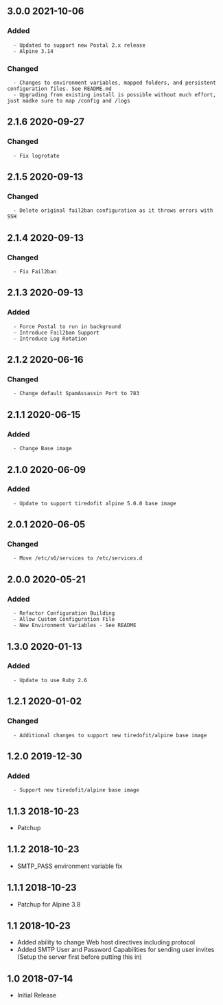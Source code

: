 ## 3.0.0 2021-10-06 <dave at tiredofit dot ca>

   ### Added
      - Updated to support new Postal 2.x release
      - Alpine 3.14

   ### Changed
      - Changes to environment variables, mapped folders, and persistent configuration files. See README.md
      - Upgrading from existing install is possible without much effort, just madke sure to map /config and /logs


## 2.1.6 2020-09-27 <dave at tiredofit dot ca>

   ### Changed
      - Fix logrotate


## 2.1.5 2020-09-13 <dave at tiredofit dot ca>

   ### Changed
      - Delete original fail2ban configuration as it throws errors with SSH


## 2.1.4 2020-09-13 <dave at tiredofit dot ca>

   ### Changed
      - Fix Fail2ban


## 2.1.3 2020-09-13 <dave at tiredofit dot ca>

   ### Added
      - Force Postal to run in background
      - Introduce Fail2ban Support
      - Introduce Log Rotation


## 2.1.2 2020-06-16 <dave at tiredofit dot ca>

   ### Changed
      - Change default SpamAssassin Port to 783


## 2.1.1 2020-06-15 <dave at tiredofit dot ca>

   ### Added
      - Change Base image


## 2.1.0 2020-06-09 <dave at tiredofit dot ca>

   ### Added
      - Update to support tiredofit alpine 5.0.0 base image


## 2.0.1 2020-06-05 <dave at tiredofit dot ca>

   ### Changed
      - Move /etc/s6/services to /etc/services.d


## 2.0.0 2020-05-21 <dave at tiredofit dot ca>

   ### Added
      - Refactor Configuration Building
      - Allow Custom Configuration File
      - New Environment Variables - See README


## 1.3.0 2020-01-13 <dave at tiredofit dot ca>

   ### Added
      - Update to use Ruby 2.6


## 1.2.1 2020-01-02 <dave at tiredofit dot ca>

   ### Changed
      - Additional changes to support new tiredofit/alpine base image


## 1.2.0 2019-12-30 <dave at tiredofit dot ca>

   ### Added
      - Support new tiredofit/alpine base image


## 1.1.3 2018-10-23 <dave at tiredofit dot ca>

* Patchup

## 1.1.2 2018-10-23 <dave at tiredofit dot ca>

* SMTP_PASS environment variable fix

## 1.1.1 2018-10-23 <dave at tiredofit dot ca>

* Patchup for Alpine 3.8

## 1.1 2018-10-23 <dave at tiredofit dot ca>

* Added ability to change Web host directives including protocol
* Added SMTP User and Password Capabilities for sending user invites (Setup the server first before putting this in)

## 1.0 2018-07-14 <dave at tiredofit dot ca>

* Initial Release

